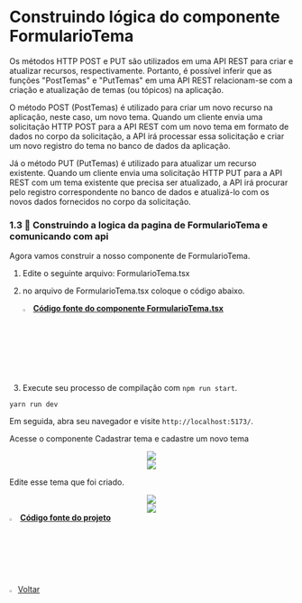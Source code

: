 ﻿﻿﻿﻿﻿﻿﻿﻿﻿<h1>Construindo lógica do componente FormularioTema</h1>

Os métodos HTTP POST e PUT são utilizados em uma API REST para criar e atualizar recursos, respectivamente. Portanto, é possível inferir que as funções "PostTemas" e "PutTemas" em uma API REST relacionam-se com a criação e atualização de temas (ou tópicos) na aplicação.

O método POST (PostTemas) é utilizado para criar um novo recurso na aplicação, neste caso, um novo tema. Quando um cliente envia uma solicitação HTTP POST para a API REST com um novo tema em formato de dados no corpo da solicitação, a API irá processar essa solicitação e criar um novo registro do tema no banco de dados da aplicação.

Já o método PUT (PutTemas) é utilizado para atualizar um recurso existente. Quando um cliente envia uma solicitação HTTP PUT para a API REST com um tema existente que precisa ser atualizado, a API irá procurar pelo registro correspondente no banco de dados e atualizá-lo com os novos dados fornecidos no corpo da solicitação.

<h3>1.3 👣 Construindo a logica da pagina de FormularioTema e comunicando com api  </h3>

Agora vamos construir a nosso componente de FormularioTema.

1. Edite o seguinte arquivo: FormularioTema.tsx

2. no arquivo de FormularioTema.tsx coloque o código abaixo.

   <div align="left"><img src="https://i.imgur.com/JACNZiR.png" title="source: imgur.com" width="3%"/> <a href="https://github.com/LucasCapSilva/blog-pessoal-react-2023/blob/cadastrar-tema-logica/src/components/temas/formularioTema/FormularioTema.tsx" target="_blank"><b>Código fonte do componente FormularioTema.tsx</b></a> 

3. Execute seu processo de compilação com `npm run start`.

```
yarn run dev
```

Em seguida, abra seu navegador e visite `http://localhost:5173/`. 

Acesse o componente Cadastrar tema e cadastre um novo tema

<div align="center"><img src="https://i.imgur.com/ujz85HY.png" /></div>

<div align="center"><img src="https://i.imgur.com/EZPZGVo.png" /></div>

Edite esse tema que foi criado.

<div align="center"><img src="https://i.imgur.com/lQtGanm.png" /></div>

<div align="center"><img src="https://i.imgur.com/erdO9wl.png" /></div>

<div align="left"><img src="https://i.imgur.com/JACNZiR.png" title="source: imgur.com" width="3%"/> <a href="https://github.com/LucasCapSilva/blog-pessoal-react-2023/tree/cadastrar-tema-logica" target="_blank"><b>Código fonte do projeto</b></a>     
<div align="left"><a href="README.md"><img src="https://i.imgur.com/XMgF3gl.png" title="source: imgur.com" width="3%"/>Voltar</a></div>
